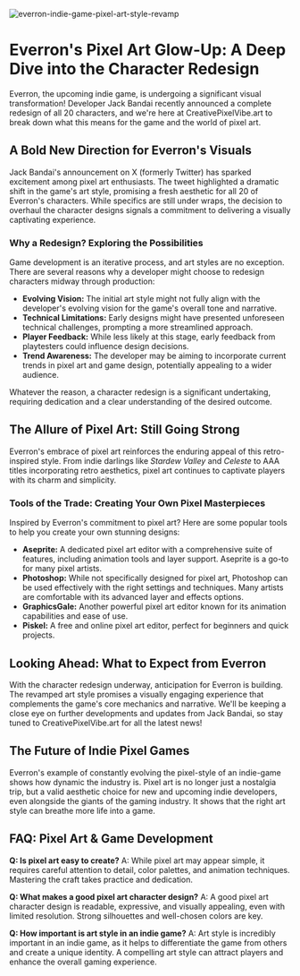 ![everron-indie-game-pixel-art-style-revamp](https://images.pexels.com/photos/12356072/pexels-photo-12356072.jpeg?auto=compress&cs=tinysrgb&fit=crop&h=627&w=1200)

# Everron's Pixel Art Glow-Up: A Deep Dive into the Character Redesign

Everron, the upcoming indie game, is undergoing a significant visual transformation! Developer Jack Bandai recently announced a complete redesign of all 20 characters, and we're here at CreativePixelVibe.art to break down what this means for the game and the world of pixel art.

## A Bold New Direction for Everron's Visuals

Jack Bandai's announcement on X (formerly Twitter) has sparked excitement among pixel art enthusiasts. The tweet highlighted a dramatic shift in the game's art style, promising a fresh aesthetic for all 20 of Everron's characters. While specifics are still under wraps, the decision to overhaul the character designs signals a commitment to delivering a visually captivating experience.

### Why a Redesign? Exploring the Possibilities

Game development is an iterative process, and art styles are no exception. There are several reasons why a developer might choose to redesign characters midway through production:

*   **Evolving Vision:** The initial art style might not fully align with the developer's evolving vision for the game's overall tone and narrative.
*   **Technical Limitations:** Early designs might have presented unforeseen technical challenges, prompting a more streamlined approach.
*   **Player Feedback:** While less likely at this stage, early feedback from playtesters could influence design decisions.
*   **Trend Awareness:** The developer may be aiming to incorporate current trends in pixel art and game design, potentially appealing to a wider audience.

Whatever the reason, a character redesign is a significant undertaking, requiring dedication and a clear understanding of the desired outcome.

## The Allure of Pixel Art: Still Going Strong

Everron's embrace of pixel art reinforces the enduring appeal of this retro-inspired style. From indie darlings like *Stardew Valley* and *Celeste* to AAA titles incorporating retro aesthetics, pixel art continues to captivate players with its charm and simplicity.

### Tools of the Trade: Creating Your Own Pixel Masterpieces

Inspired by Everron's commitment to pixel art? Here are some popular tools to help you create your own stunning designs:

*   **Aseprite:** A dedicated pixel art editor with a comprehensive suite of features, including animation tools and layer support. Aseprite is a go-to for many pixel artists.
*   **Photoshop:** While not specifically designed for pixel art, Photoshop can be used effectively with the right settings and techniques. Many artists are comfortable with its advanced layer and effects options.
*   **GraphicsGale:** Another powerful pixel art editor known for its animation capabilities and ease of use.
*   **Piskel:** A free and online pixel art editor, perfect for beginners and quick projects.

## Looking Ahead: What to Expect from Everron

With the character redesign underway, anticipation for Everron is building. The revamped art style promises a visually engaging experience that complements the game's core mechanics and narrative. We'll be keeping a close eye on further developments and updates from Jack Bandai, so stay tuned to CreativePixelVibe.art for all the latest news!

## The Future of Indie Pixel Games

Everron's example of constantly evolving the pixel-style of an indie-game shows how dynamic the industry is. Pixel art is no longer just a nostalgia trip, but a valid aesthetic choice for new and upcoming indie developers, even alongside the giants of the gaming industry. It shows that the right art style can breathe more life into a game.

## FAQ: Pixel Art & Game Development

**Q: Is pixel art easy to create?**
A: While pixel art may appear simple, it requires careful attention to detail, color palettes, and animation techniques. Mastering the craft takes practice and dedication.

**Q: What makes a good pixel art character design?**
A: A good pixel art character design is readable, expressive, and visually appealing, even with limited resolution. Strong silhouettes and well-chosen colors are key.

**Q: How important is art style in an indie game?**
A: Art style is incredibly important in an indie game, as it helps to differentiate the game from others and create a unique identity. A compelling art style can attract players and enhance the overall gaming experience.
